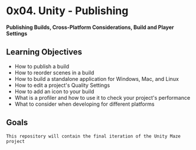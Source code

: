 # 0x04. Unity - Publishing

**Publishing Builds, Cross-Platform Considerations, Build and Player Settings**


## Learning Objectives

* How to publish a build
* How to reorder scenes in a build
* How to build a standalone application for Windows, Mac, and Linux
* How to edit a project's Quality Settings
* How to add an icon to your build
* What is a profiler and how to use it to check your project's performance
* What to consider when developing for different platforms


## Goals
```
This repository will contain the final iteration of the Unity Maze project
```
